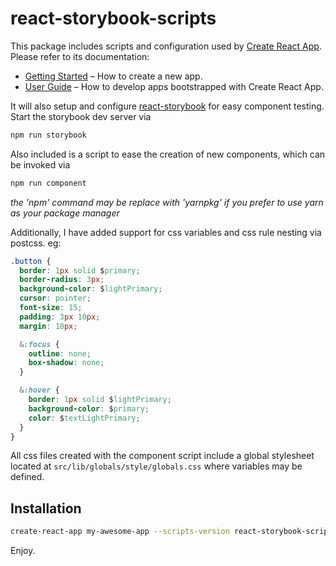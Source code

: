 # react-storybook-scripts

This package includes scripts and configuration used by [Create React App](https://github.com/facebookincubator/create-react-app).  
Please refer to its documentation:

* [Getting Started](https://github.com/facebookincubator/create-react-app/blob/master/README.md#getting-started) – How to create a new app.
* [User Guide](https://github.com/facebookincubator/create-react-app/blob/master/packages/react-scripts/template/README.md) – How to develop apps bootstrapped with Create React App.

It will also setup and configure [react-storybook](https://getstorybook.io) for easy component testing.
Start the storybook dev server via
```bash
npm run storybook
```

Also included is a script to ease the creation of new components, which can be invoked via
```bash
npm run component
```

_the 'npm' command may be replace with 'yarnpkg' if you prefer to use yarn as your package manager_

Additionally, I have added support for css variables and css rule nesting via postcss.
eg: 
```css
.button {
  border: 1px solid $primary;
  border-radius: 3px;
  background-color: $lightPrimary;
  cursor: pointer;
  font-size: 15;
  padding: 3px 10px;
  margin: 10px;

  &:focus {
    outline: none;
    box-shadow: none;
  }

  &:hover {
    border: 1px solid $lightPrimary;
    background-color: $primary;
    color: $textLightPrimary;
  }
}

```

All css files created with the component script include a global stylesheet located at `src/lib/globals/style/globals.css` where variables may be defined.

## Installation
```bash
create-react-app my-awesome-app --scripts-version react-storybook-scripts
```

Enjoy.
